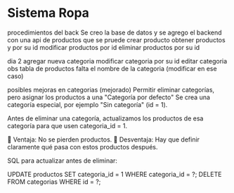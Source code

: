 # Sistema Ropa

procedimientos del back 
Se creo la base de datos y se agrego el backend con una api de productos 
que se pruede crear producto 
obtener productos y por su id
modificar productos por id
eliminar productos por su id 

dia 2
agregar nueva categoria 
modificar categoria por su id 
editar categoria
obs 
tabla de productos falta el nombre de la categoria (modificar en ese caso)

posibles mejoras en categorias (mejorado)
Permitir eliminar categorías, pero asignar los productos a una "Categoría por defecto"
Se crea una categoría especial, por ejemplo "Sin categoría" (id = 1).

Antes de eliminar una categoría, actualizamos los productos de esa categoría para que usen categoria_id = 1.

🔹 Ventaja: No se pierden productos.
🔹 Desventaja: Hay que definir claramente qué pasa con estos productos después.

SQL para actualizar antes de eliminar:

UPDATE productos SET categoria_id = 1 WHERE categoria_id = ?;
DELETE FROM categorias WHERE id = ?;
